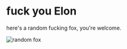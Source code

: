 ﻿# fuck you Elon

here's a random fucking fox, you're welcome.

![random fox](https://api.tinyfox.dev/img?animal=fox)

